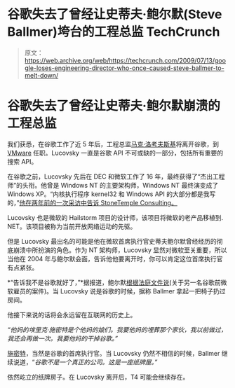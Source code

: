 # 谷歌失去了曾经让史蒂夫·鲍尔默(Steve Ballmer)垮台的工程总监 TechCrunch

> 原文：<https://web.archive.org/web/https://techcrunch.com/2009/07/13/google-loses-engineering-director-who-once-caused-steve-ballmer-to-melt-down/>

# 谷歌失去了曾经让史蒂夫·鲍尔默崩溃的工程总监

我们获悉，在谷歌工作了近 5 年后，工程总监[马克·洛考夫斯基](https://web.archive.org/web/20221201213427/http://www.crunchbase.com/person/mark-lucovsky)将离开谷歌，到 [VMware](https://web.archive.org/web/20221201213427/http://www.vmware.com/) 任职。Lucovsky 一直是谷歌 API 不可或缺的一部分，包括所有重要的搜索 API。

在谷歌之前，Lucovsky 先后在 DEC 和微软工作了 16 年，最终获得了“杰出工程师”的头衔。他曾是 Windows NT 的主要架构师，Windows NT 最终演变成了 Windows XP。“内核执行程序 kernel32 和 Windows API 的大部分都是我写的，”[他在两年前的一次采访中告诉 StoneTemple Consulting。](https://web.archive.org/web/20221201213427/http://www.stonetemple.com/articles/interview-mark-lucovsky.shtml)

Lucovsky 也是微软的 Hailstorm 项目的设计师，该项目将微软的老产品移植到. NET。该项目被称为当前开放网络运动的先驱。

但是 Lucovsky 最出名的可能是他在微软首席执行官史蒂夫鲍尔默曾经经历的彻底崩溃中所扮演的角色。作为 NT 架构师，Lucovsky 显然对微软至关重要，所以当他在 2004 年与鲍尔默会面，告诉他他要离开时，你可以肯定这位首席执行官有点紧张。

*“告诉我不是谷歌就好了，”*据报道，鲍尔默[根据法庭文件说](https://web.archive.org/web/20221201213427/http://battellemedia.com/archives/001835.php)(关于另一名谷歌前微软雇员的案件)。当 Lucovsky 说是谷歌的时候，据称 Ballmer 拿起一把椅子扔过房间。

他接下来说的话将会永远留在互联网的历史上。

*“他妈的埃里克·施密特是个他妈的娘们。我要他妈的埋葬那个家伙，我以前做过，我还会再做一次。我要他妈的干掉谷歌。”*

[施密特](https://web.archive.org/web/20221201213427/http://www.crunchbase.com/person/eric-schmidt)，当然是谷歌的首席执行官。当 Lucovsky 仍然不相信的时候，Ballmer 继续说道，“*谷歌不是一个真正的公司。这是一座纸牌屋。”*

依然屹立的纸牌房子。在 Lucovsky 离开后，T4 可能会继续存在。